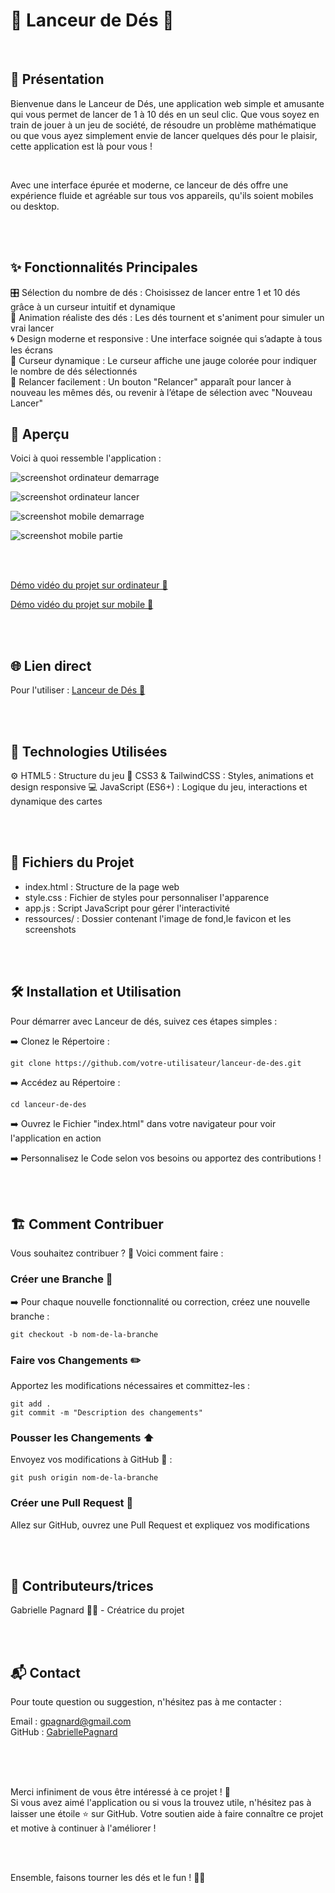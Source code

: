 # 🎲 Lanceur de Dés 🎲

<br>

## 📜 Présentation

Bienvenue dans le Lanceur de Dés, une application web simple et amusante qui vous permet de lancer de 1 à 10 dés en un seul clic. Que vous soyez en train de jouer à un jeu de société, de résoudre un problème mathématique ou que vous ayez simplement envie de lancer quelques dés pour le plaisir, cette application est là pour vous !   

<br>

Avec une interface épurée et moderne, ce lanceur de dés offre une expérience fluide et agréable sur tous vos appareils, qu'ils soient mobiles ou desktop.   

<br>
<br>

## ✨ Fonctionnalités Principales

🎛️ Sélection du nombre de dés : Choisissez de lancer entre 1 et 10 dés grâce à un curseur intuitif et dynamique   
🎲 Animation réaliste des dés : Les dés tournent et s'animent pour simuler un vrai lancer   
🌀 Design moderne et responsive : Une interface soignée qui s’adapte à tous les écrans   
🌈 Curseur dynamique : Le curseur affiche une jauge colorée pour indiquer le nombre de dés sélectionnés   
🔄 Relancer facilement : Un bouton "Relancer" apparaît pour lancer à nouveau les mêmes dés, ou revenir à l’étape de sélection avec "Nouveau Lancer"   

## 📸 Aperçu

Voici à quoi ressemble l'application :   

![screenshot ordinateur demarrage](ressources/screenshot_descktop_demarrage.jpg)   

![screenshot ordinateur lancer](ressources/screenshot_descktop_roll_dice.jpg)   


![screenshot mobile demarrage](ressources/screenshot_mobile_demarrage.jpg)   

![screenshot mobile partie](ressources/screenshot_mobile_roll_dice.jpg)   

<br>
<br>

[Démo vidéo du projet sur ordinateur 🎥](https://www.youtube.com/watch?v=lZ337uMTsiQ)

[Démo vidéo du projet sur mobile 🎥](https://www.youtube.com/watch?v=UxYJJX_ytHQ)

<br>
<br>

## 🌐 Lien direct

Pour l'utiliser : [Lanceur de Dés 🎲](https://gabriellepagnard.github.io/Dice_roller/
)   

<br>
<br>

## 🔧 Technologies Utilisées

⚙️ HTML5 : Structure du jeu
🎨 CSS3 & TailwindCSS : Styles, animations et design responsive
💻 JavaScript (ES6+) : Logique du jeu, interactions et dynamique des cartes

<br>
<br>

## 📂 Fichiers du Projet

- index.html : Structure de la page web   
- style.css : Fichier de styles pour personnaliser l'apparence   
- app.js : Script JavaScript pour gérer l'interactivité   
- ressources/ : Dossier contenant l'image de fond,le favicon et les screenshots   

<br>
<br>


## 🛠️ Installation et Utilisation

Pour démarrer avec Lanceur de dés, suivez ces étapes simples :   

➡️ Clonez le Répertoire :   

`git clone https://github.com/votre-utilisateur/lanceur-de-des.git`   

➡️ Accédez au Répertoire :   

`cd lanceur-de-des`   

➡️ Ouvrez le Fichier "index.html" dans votre navigateur pour voir l'application en action   

➡️ Personnalisez le Code selon vos besoins ou apportez des contributions !   

<br>
<br>


## 🏗️ Comment Contribuer

Vous souhaitez contribuer ? 🎉 Voici comment faire :   

### Créer une Branche 🌿

➡️ Pour chaque nouvelle fonctionnalité ou correction, créez une nouvelle branche :   

`git checkout -b nom-de-la-branche`   

### Faire vos Changements ✏️   

Apportez les modifications nécessaires et committez-les :   

`git add .`   
`git commit -m "Description des changements"`   

### Pousser les Changements ⬆️   

Envoyez vos modifications à GitHub 📨 :

`git push origin nom-de-la-branche`   

### Créer une Pull Request 🔄   

Allez sur GitHub, ouvrez une Pull Request et expliquez vos modifications   

<br>
<br>

## 🤝 Contributeurs/trices

Gabrielle Pagnard 🧑‍💻 - Créatrice du projet

<br>
<br>

## 📬 Contact

Pour toute question ou suggestion, n'hésitez pas à me contacter :   

Email : gpagnard@gmail.com   
GitHub : [GabriellePagnard](https://github.com/GabriellePagnard)     

<br>
<br>
<br>

Merci infiniment de vous être intéressé à ce projet ! 🙌   
Si vous avez aimé l'application ou si vous la trouvez utile, n'hésitez pas à laisser une étoile ⭐ sur GitHub. Votre soutien aide à faire connaître ce projet et motive à continuer à l'améliorer !

<br>
<br>

Ensemble, faisons tourner les dés et le fun ! 🎲💥   
